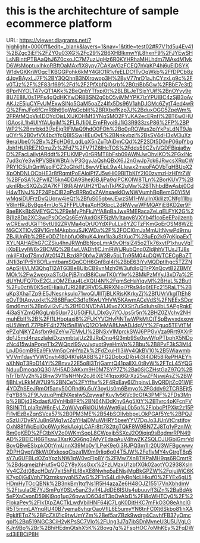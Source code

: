# this is the architechture of sample ecommerce platform

URL: https://viewer.diagrams.net/?highlight=0000ff&edit=_blank&layers=1&nav=1&title=test02#R7V1td5u4Ev41%2BZgc3jEf%2FZY0u03XG%2Fc29%2B6XHBlkmwYjL8hxnF9%2FJYEwSHLsNBinttPTBAaQhJ6Z0cxoJC7M7uzlJgHz6R0KYHRhaMHLhdm7MAxdM1vkD6WsMoptuxlhkoRBftOaMAxfIX8ypy7CAKaVGzFCEQ7nVaKP4hj6uEIDSYKW1dvGKKrWOgcTKBGGPohk6kMY4GlO1R1vfeELDCfTvOqWkb%2FfDPCb8zdJpyBAyxLJ7F%2BY3QQhnB3NXrowop3H%2ByV77nrD1aJhCYzxLg9c%2Fv0TJz%2F%2F83rf69%2Fd%2F2PfXbfQl0srb%2B0ziBb5Gw%2FBbE7e3tD6PprNYOLT47vQT1AKk%2BeQnbYTfxpi0t%2BLBLJeTSjxYUif%2BnOYvy9e8U7E8IU0sTPFs4gQdHKYwDR8BSN2g0bO5yiMMYPK7lzYPUIBC4zSjB3oAyAKJzE5juCYFvUMExwSlNo5GaM5oaZz4Ifx5Ds96V1ahDJGMc6ZytT4ed4wRQ%2FmJFo6fCmR8h69gWgGcbIit%2BRXbefKzp7J%2BduxOGG5ZpeWm%2FPAtMQpVk4DOYdOisLXIJKDHMf3YNqSMO2FYJKA2ecERnfI%2BT6w0HUlGAosjL1h4UlYfAUjqiM%2FLRJ1i0jLEmFRyoi9J1iG3R933zsP86%2FP%2BPWP2%2Bmrbkd3l7qEigRIFMaQ9hdO0FOh%2Bo0qROWus2piYkPsLdNT9JauOYr%2B0vfVX4bcYfcQBISSwHlEuOyE%2BNnkvbzi%2BsSV4dH3xM3uXz9eraUbe0%2Bv%2FcHD6tLqdLqX5nZuTtAiDmCQd%2F2SDt5D0nP06pIYbgJbh1HURREZ1OmzZr%2Fd7%2FV71Z6lHcTOS%2Fdds59CZviVGDFBiqja6wD%2FacLaIlytARddt%2FUKMPy0rGRMT8bFsb09AWNJwOhvIKO%2FGxlNc7ud3qYe3wRPVSBkWBtAilvP3GgyJaQshQBxX6J2nGwJp7ck6JRwcsXRqCWPRY1C5UhQmWeolFCZ2oGhkl1L6wyVEipL9w4Llewx2meoFAOVbTqHBUpX2XpOhDNLOCbHE3r8fRqmtPoEAloiPfZJ5wHi09BITbKIY2I00zvmzHzHIYrZW%2BFpSA%2FwlIZ15kn4DDA9ShejGBJjPa9qlPCKOIW8TLn%2BorKUV7%2BuknIRbcSXQZs2IA7KFT8tRjAhVUH2YDwhTkPK2gMw%2BTNhbdBwAsbj0CdH4wTNyJ%2F24PbCIB2qPcBRRo0xZAVnxaeklOwNWVumhBpBemG0Yi5MwMgsiDUFrzDyQUqrw4jeQt%2BfuS05gbwJEwzSM1HWulInXkliIztCNfg11lbuV8lnHRJBvBgx4mUo%2FFPLUhjaXqH36pcL2dRWywWFMQAYjEBKD2er9F9aeBKkBbSMEYGC%2F9eMyPhFkJYfA8qBaJwxRMERacaZeLqELFYK2G%2Bj1Iz8Dp2XC3wcPsOCeQs6EeYAxdGKF5jzMv1taqy8VXYb4f1coEeEPajIzenbwCREwdUGiT16vtU92ZRVMa4qDrUOYdXPuLLv8YZCTzFKmGoErOSM8WZEf4GCXTIOyS9V1GmMAkpbouSJKWDa%2F%2FOCI0mJaMmUItNywPd9rnuZBJiUnRb%2BExODZ1bhbfuO8huK4Jmr1la3uStXuc7%2BuEp2k97gKjpaExTXYLNAHAEhG7CZSiu4hnJRWnBbNogLmrA9vOHslZ45o2Tk76xvtP1xhuyVqTijXbELvyIW6x2BCMQ%2B4wLVADhfjCJmlRWjJRubQnq0ZIdjhhVTUsJTJ8smkjlFXIxd7SmdWz0f4ZLBzd8P0bfw2W3Bv5bLTn95M04uDQWTCECgBaZTJN1i3p1Pr5Y8OfLvmtbamSQgCOH6Gnf8ql4i%2BbE63iYvMQDptIhgc5TZZNoApSHjVLM3QhgTl2ATG3Be8UlbCB9vnMzh0W3ufdIqQTrPXnQcvtB2ZBMYMOk%2Fw2wegxaSTsGcPjB7mdB8iCuwTK0rYlw%2BMkPzMYyJ3xD7a%2FdUYhUFQ70xE2GLzOMZEuu4LcXQU4N%2FqmScHaYiqvM%2BHaL%2Butl%2Fu0ctW0K5otEHiaiiuTJRl28jf3RVDSJRRXNloi7fRs94q6tEFc215RaLT%2BuKp3XhaTZp9iE5JNesnksulq71woQUlIlTjBLKRjsKKrkyZj%2BfUVrVkglTtEh8eOvT9tApyuxIkt%2B6BFacC3d1efKwUYHVW5KAwmACeVdS%2FNEExSDqr6md6mzi%2Bp6viI2vFJ%2BfEONVDhA1J6voZXXSit7uSdIuhs8bL5APgRgkE4i3aSYZmQRGgLnb5Upr72U5OjFIULDIxGy7ifOJps5r5n%2BHZ0ZVchv2NHmuhEblf%2B%2Ff1LHbptaxj8%2FUKYVCHyPiNTwWPkMtCtTSpBwvxdxxowpU5WmfLZ7PbPF4lt27Nt5n8WyQ12O1eMA8fJwADJdgVY%2Fguo5TEVtTMePZqNjKYZAsfbn9dZeYw7EMyLI%2BNSxVlMprckSWJ6PPGvVza9Rrt9XXrPdp1J5md4nzczIaleiDxzymbtajUz29JRpDnq4Q3mb9Se0svWfpPTbphX5NDozNc415wJaPogeT1x2WQpzl9SyvJyqvot9yeHmVp%2Bbu%2B8PvF3kS3Ml4LpJD6cmB9Ea9FkVm5pCnHYpZk%2FdZxuH1l3Wy4QkBV10%2B5WiawmbVVVm1dayYVWOnyh48D4KfeRA8B%2FG2DoIxxDRri4j3I4iDR58lRePHAEYhaXhNgT3RoD14YI%2Bnvv22E5o8I3TrjGamtQ41palIXL0t8vW%2FTcL45YQGNduuDmoqa0Q3GjVH5AD3AKxm9H0M7SYP7Z%2Ba0SjCZHstGaZ97Q%2BhTrTbIVy2h%2Blnw3V11sNHNv2cJ6jXE141qsxi6QrXz25wZFNswjAsZ%2BWfjBhLyLRkMW7U9%2BNCe%2FYffhv%2F4RxEay6IZhpinvLBvQRDjtZc01WjF4YDZhSEeJRmOf5any50ORndKu5uY3oyUs0m6Bmyo%2FGddv92TCRBEjt5FgYB8%2F9UyzuqPmENXesIw5ZpywaFKuy1v56Vc9cGfA3PMF%2FDs3Mnb%2BDjd3RxdastU6VnHb8FR%2BN64NDdKhy6Ag5XtY%2BTvrc4pKFcnFVRSINiTfLpIaReW6nEyLZqWVypRklOUMpWwt6jaL0b5p%2FlpbcPfPXkt2z15PFi1vIEzBxZqnSVca57%2B0PM3ME%2B54bSOIIvbbpxLOkPGAf5Yc%2BPQJoSzUi7DyRYJu8nGMg1wtZgYHajDMuWHRY5beeYYV7DgJo3JUnVtCrstifoyOxN88fWcEolOc6WgrKekAoigLCAFr8tt782ttgTQkF8W9BN7ZJ8Tq1yPznIWrBm0gKED%2FCtbKV2o0WKmSopL8CWpxjb5SXcJ2O9iqiq9sBqdmrRPN49AD%2BElCH6GTsaw3XsrKQG6ng3AfyYEdaqAuV4hwZKZSQLOJUGbjGmrVdBovQBwESlxpkO0tYmUnnX39Mb0y1LPeK9e0i3RJPQ3m1Ir20U3WFBgcwwv2DPHQyptV8kWt0fxkosqCbza1M9m9rliq6g04T5JW%2FeflyMY4vGtrgT8q5sY7u6UFBLdOZqYpzNNW1qW0vcFlp8Yj%2FMw7Xn8TKPaMH9qs6RCmrtR%2BdsqmejzhHut5vQOZY8yXssGxx%2FzLMzxU1zbfXGk02aotYO2938XslnVv4CZdt08zcHDpV7xlt5hFtLf8xXE8Nwhq5aENisjMgBkGPZW%2FpjuWjC6KK7yo0jG4Vqh71QzmksnyqN5ZwG%2F1nS4LdHyRpNcLHkuf0%2FYEx6gU5HDmHyTOcQBNk%2B3nkBm1tqfNs1R5H4azaZe6H48OJZ15517VnXbhdmV%2FtsulaOE7YJSmPgY0SLv5anZ3vIf4LJdDE6ISUs4ubuuvff3iZn%2BaBdAk5ePXaCvonD59iKj9qq1ug26pvwIO6O4dT3pOvAlxD%2Fl8oWHTCy0%2F%2FlokaPey%2Flk1XpZACTkLwdVbilHNF64jC7LgK0DjtHKC7mFkO3O8eAhclGR5T5mmLAYnqRU40B7yema8vhqrOaoVflL6E5umyYN6tnFClXt6Skbo81ihXAPgklfETqZ%2BFcZXlZlc9twUmYZm%2Bef5arZBzk9wdrg4CavhfFB37yOmcgpl%2Bq519NGC3CiH2yKPsSC7VIo%2FUng3J7q7ibSDnMvneU3U5UVgLGKJn9Bp%2Br%2BhiHEdmQtshX5K%2Bovq7g%2FspHOC7oMhKEy%2FqDWsd3iEBCiP8H

